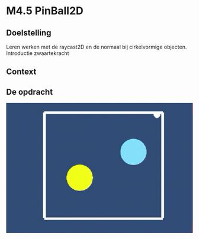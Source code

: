 # M4.5 PinBall2D


## Doelstelling
Leren werken met de raycast2D en de normaal bij cirkelvormige objecten. Introductie zwaartekracht

## Context

 
## De opdracht
![Breakout game](images/circleCollision.gif)
